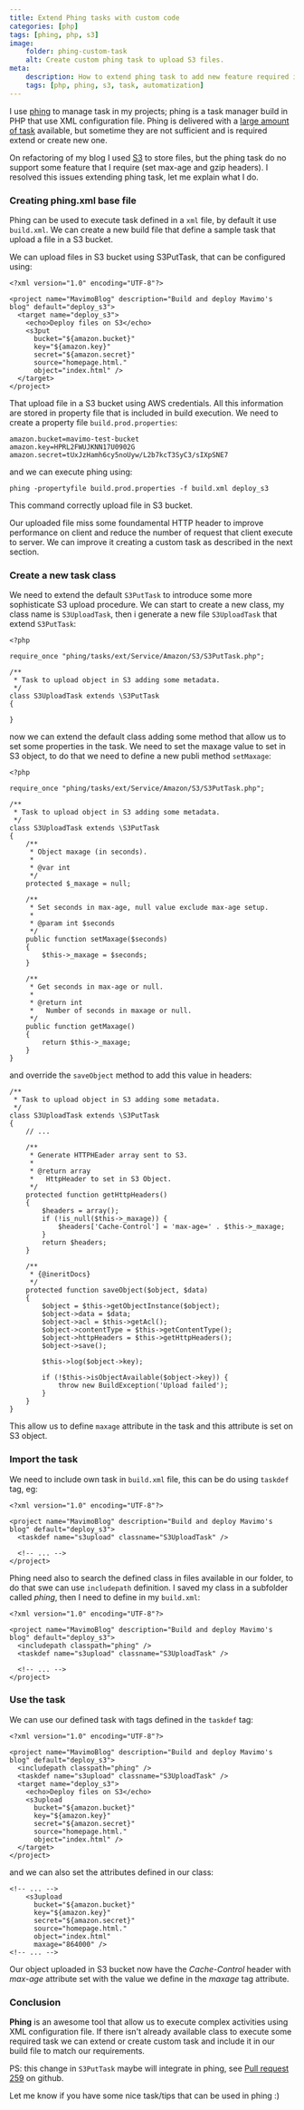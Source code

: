 ```yaml
---
title: Extend Phing tasks with custom code
categories: [php]
tags: [phing, php, s3]
image:
    folder: phing-custom-task
    alt: Create custom phing task to upload S3 files.
meta:
    description: How to extend phing task to add new feature required in our projects, with sample based on AWS S3 put task.
    tags: [php, phing, s3, task, automatization]
---
```

I use [phing](http://phing.info) to manage task in my projects; phing is a task manager build in PHP that use XML configuration file. Phing is delivered with a [large amount of task](http://www.phing.info/docs/guide/stable/) available, but sometime they are not sufficient and is required extend or create new one.

On refactoring of my blog I used [S3](http://aws.amazon.com/s3) to store files, but the phing task do no support some feature that I require (set max-age and gzip headers). I resolved this issues extending phing task, let me explain what I do.
<!--break-->
### Creating phing.xml base file

Phing can be used to execute task defined in a ```xml``` file, by default it use ```build.xml```. We can create a new build file that define a sample task that upload a file in a S3 bucket.

We can upload files in S3 bucket using S3PutTask, that can be configured using:
~~~language-markup
<?xml version="1.0" encoding="UTF-8"?>

<project name="MavimoBlog" description="Build and deploy Mavimo's blog" default="deploy_s3">
  <target name="deploy_s3">
    <echo>Deploy files on S3</echo>
    <s3put
      bucket="${amazon.bucket}"
      key="${amazon.key}"
      secret="${amazon.secret}"
      source="homepage.html."
      object="index.html" />
  </target>
</project>
~~~

That upload file in a S3 bucket using AWS credentials. All this information are stored in property file that is included in build execution. We need to create a property file ```build.prod.properties```:
~~~language-bash
amazon.bucket=mavimo-test-bucket
amazon.key=HPRL2FWUJKNN17U0902G
amazon.secret=tUxJzHamh6cy5noUyw/L2b7kcT3SyC3/sIXpSNE7
~~~

and we can execute phing using:
~~~language-bash
phing -propertyfile build.prod.properties -f build.xml deploy_s3
~~~

This command correctly upload file in S3 bucket.

Our uploaded file miss some foundamental HTTP header to improve performance on client and reduce the number of request that client execute to server. We can improve it creating a custom task as described in the next section.

### Create a new task class

We need to extend the default ```S3PutTask``` to introduce some more sophisticate S3 upload procedure. We can start to create a new class, my class name is ```S3UploadTask```, then i generate a new file ```S3UploadTask``` that extend ```S3PutTask```:

~~~language-php
<?php

require_once "phing/tasks/ext/Service/Amazon/S3/S3PutTask.php";

/**
 * Task to upload object in S3 adding some metadata.
 */
class S3UploadTask extends \S3PutTask
{

}
~~~

now we can extend the default class adding some method that allow us to set some properties in the task. We need to set the maxage value to set in S3 object, to do that we need to define a new publi method ```setMaxage```:
~~~language-php
<?php

require_once "phing/tasks/ext/Service/Amazon/S3/S3PutTask.php";

/**
 * Task to upload object in S3 adding some metadata.
 */
class S3UploadTask extends \S3PutTask
{
    /**
     * Object maxage (in seconds).
     *
     * @var int
     */
    protected $_maxage = null;

    /**
     * Set seconds in max-age, null value exclude max-age setup.
     *
     * @param int $seconds
     */
    public function setMaxage($seconds)
    {
        $this->_maxage = $seconds;
    }

    /**
     * Get seconds in max-age or null.
     *
     * @return int
     *   Number of seconds in maxage or null.
     */
    public function getMaxage()
    {
        return $this->_maxage;
    }
}
~~~
and override the ```saveObject``` method to add this value in headers:

~~~language-php
/**
 * Task to upload object in S3 adding some metadata.
 */
class S3UploadTask extends \S3PutTask
{
    // ...

    /**
     * Generate HTTPHEader array sent to S3.
     *
     * @return array
     *   HttpHeader to set in S3 Object.
     */
    protected function getHttpHeaders()
    {
        $headers = array();
        if (!is_null($this->_maxage)) {
            $headers['Cache-Control'] = 'max-age=' . $this->_maxage;
        }
        return $headers;
    }

    /**
     * {@ineritDocs}
     */
    protected function saveObject($object, $data)
    {
        $object = $this->getObjectInstance($object);
        $object->data = $data;
        $object->acl = $this->getAcl();
        $object->contentType = $this->getContentType();
        $object->httpHeaders = $this->getHttpHeaders();
        $object->save();

        $this->log($object->key);

        if (!$this->isObjectAvailable($object->key)) {
            throw new BuildException('Upload failed');
        }
    }
}
~~~

This allow us to define ```maxage``` attribute in the task and this attribute is set on S3 object.

### Import the task
We need to include own task in ```build.xml``` file, this can be do using ```taskdef``` tag, eg:

~~~language-markup
<?xml version="1.0" encoding="UTF-8"?>

<project name="MavimoBlog" description="Build and deploy Mavimo's blog" default="deploy_s3">
  <taskdef name="s3upload" classname="S3UploadTask" />

  <!-- ... -->
</project>
~~~

Phing need also to search the defined class in files available in our folder, to do that swe can use ```includepath``` definition. I saved my class in a subfolder called _phing_, then I need to define in my ```build.xml```:

~~~language-markup
<?xml version="1.0" encoding="UTF-8"?>

<project name="MavimoBlog" description="Build and deploy Mavimo's blog" default="deploy_s3">
  <includepath classpath="phing" />
  <taskdef name="s3upload" classname="S3UploadTask" />

  <!-- ... -->
</project>
~~~

### Use the task

We can use our defined task with tags defined in the ```taskdef``` tag:
~~~language-markup
<?xml version="1.0" encoding="UTF-8"?>

<project name="MavimoBlog" description="Build and deploy Mavimo's blog" default="deploy_s3">
  <includepath classpath="phing" />
  <taskdef name="s3upload" classname="S3UploadTask" />
  <target name="deploy_s3">
    <echo>Deploy files on S3</echo>
    <s3upload
      bucket="${amazon.bucket}"
      key="${amazon.key}"
      secret="${amazon.secret}"
      source="homepage.html."
      object="index.html" />
  </target>
</project>
~~~
and we can also set the attributes defined in our class:
~~~language-markup
<!-- ... -->
    <s3upload
      bucket="${amazon.bucket}"
      key="${amazon.key}"
      secret="${amazon.secret}"
      source="homepage.html."
      object="index.html"
      maxage="864000" />
<!-- ... -->
~~~

Our object uploaded in S3 bucket now have the _Cache-Control_ header with _max-age_ attribute set with the value we define in the _maxage_ tag attribute.

### Conclusion

**Phing** is an awesome tool that allow us to execute complex activities using XML configuration file. If there isn't already available class to execute some required task we can extend or create custom task and include it in our build file to match our requirements.

PS: this change in ```S3PutTask``` maybe will integrate in phing, see [Pull request 259](https://github.com/phingofficial/phing/pull/259) on github.

Let me know if you have some nice task/tips that can be used in phing :)
